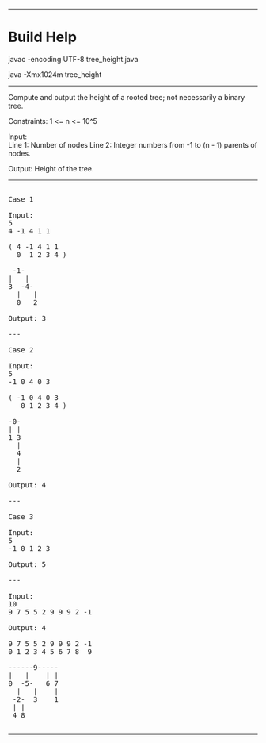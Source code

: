 
***

# Build Help

javac -encoding UTF-8 tree_height.java

java -Xmx1024m tree_height

***

Compute and output the height of a rooted tree; not necessarily a binary tree.

Constraints: 1 <= n <= 10^5

Input:  
  Line 1: Number of nodes
  Line 2: Integer numbers from -1 to (n - 1) parents of nodes.

Output: Height of the tree.

***

<pre>

Case 1

Input: 
5
4 -1 4 1 1

( 4 -1 4 1 1 
  0  1 2 3 4 )

 -1-
|   |
3  -4-
  |   |
  0   2
  
Output: 3

---

Case 2

Input:  
5
-1 0 4 0 3

( -1 0 4 0 3
   0 1 2 3 4 )

-0-
| |
1 3
  |
  4
  |
  2

Output: 4

---

Case 3

Input: 
5
-1 0 1 2 3

Output: 5

---

Input:
10
9 7 5 5 2 9 9 9 2 -1

Output: 4

9 7 5 5 2 9 9 9 2 -1
0 1 2 3 4 5 6 7 8  9

------9-----
|   |    | |
0  -5-   6 7
  |   |    |
 -2-  3    1
 | |
 4 8

</pre>

***


